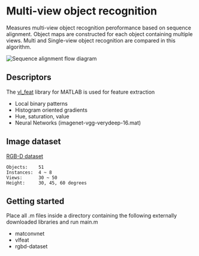 # Multi-view object recognition

Measures multi-view object recognition peroformance based on sequence alignment. Object maps are constructed for each object containing multiple views. Multi and Single-view object recognition are compared in this algorithm.

![Sequence alignment flow diagram](https://raw.githubusercontent.com/ldelange/mv_objrecog/master/mvflow.png)

## Descriptors

The [vl_feat](http://www.vlfeat.org/) library for MATLAB is used for feature extraction

* Local binary patterns
* Histogram oriented gradients
* Hue, saturation, value
* Neural Networks (imagenet-vgg-verydeep-16.mat)

## Image dataset

[RGB-D dataset](http://rgbd-dataset.cs.washington.edu/)
```
Objects: 	51
Instances:	4 ~ 8
Views: 		30 ~ 50
Height:		30, 45, 60 degrees
```

## Getting started

Place all .m files inside a directory containing the following externally downloaded libraries and run main.m

* matconvnet
* vlfeat
* rgbd-dataset

